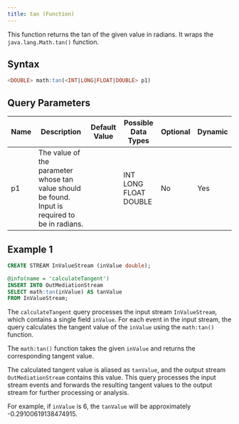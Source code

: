 ```yaml
---
title: tan (Function)
---
```


This function returns the tan of the given value in radians. It wraps the `java.lang.Math.tan()` function.

## Syntax

```sql
<DOUBLE> math:tan(<INT|LONG|FLOAT|DOUBLE> p1)
```

## Query Parameters

| Name | Description | Default Value | Possible Data Types   | Optional | Dynamic |
|------|-------------|---------------|-----------------------|----------|---------|
| p1   | The value of the parameter whose tan value should be found. Input is required to be in radians. |               | INT LONG FLOAT DOUBLE | No       | Yes     |

## Example 1

```sql
CREATE STREAM InValueStream (inValue double);

@info(name = 'calculateTangent')
INSERT INTO OutMediationStream
SELECT math:tan(inValue) AS tanValue
FROM InValueStream;
```

The `calculateTangent` query processes the input stream `InValueStream`, which contains a single field `inValue`. For each event in the input stream, the query calculates the tangent value of the `inValue` using the `math:tan()` function.

The `math:tan()` function takes the given `inValue` and returns the corresponding tangent value.

The calculated tangent value is aliased as `tanValue`, and the output stream `OutMediationStream` contains this value. This query processes the input stream events and forwards the resulting tangent values to the output stream for further processing or analysis.

For example, if `inValue` is 6, the `tanValue` will be approximately -0.29100619138474915.
